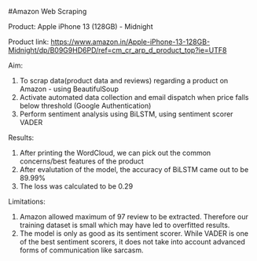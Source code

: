 #Amazon Web Scraping

Product:
Apple iPhone 13 (128GB) - Midnight

Product link:
https://www.amazon.in/Apple-iPhone-13-128GB-Midnight/dp/B09G9HD6PD/ref=cm_cr_arp_d_product_top?ie=UTF8


Aim:
1. To scrap data(product data and reviews) regarding a product on Amazon - using BeautifulSoup
2. Activate automated data collection and email dispatch when price falls below threshold (Google Authentication)
3. Perform sentiment analysis using BiLSTM, using sentiment scorer VADER

Results:
1. After printing the WordCloud, we can pick out the common concerns/best features of the product
2. After evalutation of the model, the accuracy of BiLSTM came out to be 89.99%
3. The loss was calculated to be 0.29


Limitations:
1. Amazon allowed maximum of 97 review to be extracted. Therefore our training dataset is small which may have led to overfitted results.
2. The model is only as good as its sentiment scorer. While VADER is one of the best sentiment scorers, it does not take into account advanced forms of communication like sarcasm.
